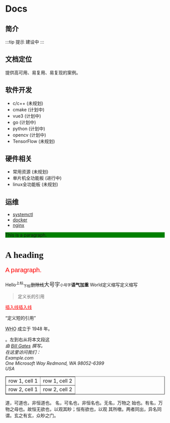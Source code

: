 
# Docs

## 简介

:::tip 提示
建设中
:::

## 文档定位

提供高可用、易复用、易复现的案例。

## 软件开发

- c/c++ (未规划)
- cmake (计划中)
- vue3 (计划中)
- go (计划中)
- python (计划中)
- opencv (计划中)
- TensorFlow (未规划)

## 硬件相关

- 常用资源 (未规划)
- 单片机全功能板 (进行中)
- linux全功能板 (未规划)

## 运维 

- [systemctl](../ops/systemctl.md)
- [docker](../ops/docker.md)
- [nginx](../ops/nginx.md)
	

<p style="background-color:green">This is a paragraph.</p>
<body>
<h1 style="font-family:verdana">A heading</h1>
<p style="font-family:arial;color:red;font-size:20px;">A paragraph.</p>
</body>

<p>
Hello<sup>上标</sup><sub>下标</sub><del>删除线</del><big>大号字</big><small>小号字</small><strong>语气加重</strong>
World<abbr>定义缩写</abbr><bdo>定义缩写</bdo>

<blockquote>定义长的引用</blockquote>


<ins style="color: red;">插入线插入线</ins>

<q>定义短的引用</q>

<abbr title="World Health Organization">WHO</abbr> 成立于 1948 年。

<bdo dir="rtl">
这段文本将从右到左。
</bdo>
<address>
由 <a href="mailto:webmaster@example.com">Bill Gates</a> 撰写。<br> 
在这里访问我们：<br>
Example.com<br>
One Microsoft Way Redmond, WA 98052-6399<br>
USA
</address>
</p>
<table border="1">
<tr>
<td>row 1, cell 1</td>
<td>row 1, cell 2</td>
</tr>
<tr>
<td>row 2, cell 1</td>
<td>row 2, cell 2</td>
</tr>
</table>

<html>
	<p>道，可道也，非恒道也。
	名，可名也，非恒名也。无名，万物之
始也。有名，万物之母也。故恒无欲也，以观其眇；恒有欲也，以观
其所噭。两者同出，异名同谓。玄之有玄，众眇之门。</p>
</html>
